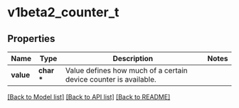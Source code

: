 # v1beta2_counter_t

## Properties
Name | Type | Description | Notes
------------ | ------------- | ------------- | -------------
**value** | **char \*** | Value defines how much of a certain device counter is available. | 

[[Back to Model list]](../README.md#documentation-for-models) [[Back to API list]](../README.md#documentation-for-api-endpoints) [[Back to README]](../README.md)


